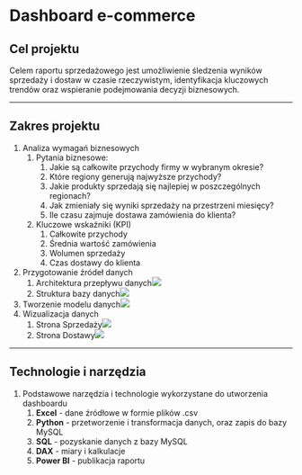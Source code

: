# Dashboard e-commerce

## Cel projektu

Celem raportu sprzedażowego jest umożliwienie śledzenia wyników sprzedaży i dostaw w czasie rzeczywistym, identyfikacja kluczowych trendów oraz wspieranie podejmowania decyzji biznesowych.

---

## Zakres projektu

1.  Analiza wymagań biznesowych
    1.  Pytania biznesowe:
        1.  Jakie są całkowite przychody firmy w wybranym okresie?
        2.  Które regiony generują najwyższe przychody?
        3.  Jakie produkty sprzedają się najlepiej w poszczególnych regionach?
        4.  Jak zmieniały się wyniki sprzedaży na przestrzeni miesięcy?
        5.  Ile czasu zajmuje dostawa zamówienia do klienta?
    2.  Kluczowe wskaźniki (KPI)
        1.  Całkowite przychody
        2.  Średnia wartość zamówienia
        3.  Wolumen sprzedaży
        4.  Czas dostawy do klienta
2.  Przygotowanie źródeł danych
    1.  Architektura przepływu danych![](/files/01947e0c-89c7-71e9-b117-f8d393089937/architektura_przeplywu.png)
    2.  Struktura bazy danych![](/files/01947e0c-f9b1-7401-aa6a-2d3ee84ea5c0/struktura_db.png)
3.  Tworzenie modelu danych![](/files/01947e10-9a8f-7220-bf63-7c81eae75c1c/model_danych.png)
4.  Wizualizacja danych
    1.  Strona Sprzedaży![](/files/01947e12-b6c9-715e-9335-12e7dea79f7f/wizualizacje_sprzedaż.png)
    2.  Strona Dostawy![](/files/01947e13-7a18-7409-9658-7e9f5d71d968/wizualizacje_dostawa.png)

---

## Technologie i narzędzia

1.  Podstawowe narzędzia i technologie wykorzystane do utworzenia dashboardu
    1.  **Excel** \- dane źródłowe w formie plików .csv
    2.  **Python** \- przetworzenie i transformacja danych, oraz zapis do bazy MySQL
    3.  **SQL** \- pozyskanie danych z bazy MySQL
    4.  **DAX** \- miary i kalkulacje
    5.  **Power BI** - publikacja raportu